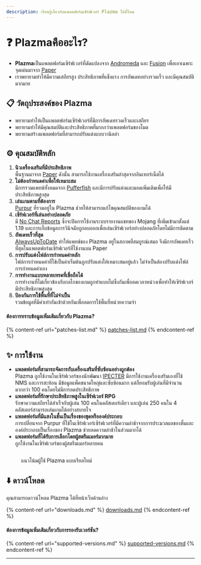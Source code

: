 ```yaml
---
description: เรียนรู้เกี่ยวกับแพลตฟอร์มเซิร์ฟเวอร์ Plazma ได้ที่ไหน
---
```


# ❓ Plazmaคืออะไร?

- **Plazma**เป็นแพลตฟอร์มเซิร์ฟเวอร์ที่ดัดแปลงจาก [Andromeda](https://github.com/EarendelArchived/Andromeda) และ [Fusion](https://github.com/RuinedTechnologyUnify/Fusion) เพื่อเอาเฉพาะจุดเด่นมาจาก [Paper](https://github.com/PaperMC/Paper)
- เราพยายามทำให้มีความเสถียรสูง ประสิทธิภาพที่แข็งแรง การอัพเดทอย่างรวดเร็ว และมีคุณสมบัติมากมาย

## 📋 วัตถุประสงค์ของ Plazma <a href="#id-1" id="id-1"></a>

- พยายามทำให้เป็นแพลตฟอร์มเซิร์ฟเวอร์ที่มีการอัพเดทรวดเร็วและเสถียร
- พยายามทำให้มีคุณสมบัติและประสิทธิภาพที่มากกว่าแพลตฟอร์มของโมด
- พยายามสร้างแพลตฟอร์มที่สามารถปรับแต่งแบบวานิลล่า

## ⚙️ คุณสมบัติหลัก <a href="#id-2" id="id-2"></a>

1. **นิวเครื่องเสริมที่มีประสิทธิภาพ**\
   พื้นฐานมาจาก [Paper](https://github.com/PaperMC/Paper) ดังนั้น สามารถใช้งานเครื่องเสริมล่าสุดจากอินเทอร์เน็ตได้
2. **ไม่ต้องกำหนดค่าเพื่อให้เหมาะสม**\
   มีการรวมแพทช์ทั้งหมดจาก [Pufferfish](https://github.com/pufferfish-gg/Pufferfish) และมีการปรับแต่งและมอดเพิ่มเติมเพื่อให้มีประสิทธิภาพสูงสุด
3. **เล่นเกมตามที่ต้องการ**\
   [Purpur](https://github.com/PurpurMC/Purpur) ที่รวมอยู่ใน Plazma ช่วยให้สามารถแก้ไขคุณสมบัติของเกมได้
4. **เซิร์ฟเวอร์ที่เล่นอย่างปลอดภัย**\
   มี [No Chat Reports](https://github.com/Aizistral-Studios/No-Chat-Reports) ซึ่งจะปิดการใช้งานระบบรายงานแชทของ Mojang ที่เพิ่มเข้ามาตั้งแต่ 1.19 และการเก็บข้อมูลการวินิจฉัยถูกลบออกเพื่อเล่นเซิร์ฟเวอร์อย่างปลอดภัยโดยไม่มีการติดตาม
5. **อัพเดทเร็วที่สุด**\
   [AlwaysUpToDate](https://github.com/PlazmaMC/AlwaysUpToDate) ทำให้แพทช์ของ Plazma อยู่ในสภาพที่สมบูรณ์เสมอ จึงมีการอัพเดทเร็วที่สุดในแพลตฟอร์มเซิร์ฟเวอร์ที่ใช้งานบน Paper
6. **การปรับแต่งไฟล์การกำหนดค่าหลัก**\
   ไฟล์การกำหนดค่าที่ใช้เป็นค่าเริ่มต้นถูกปรับแต่งให้เหมาะสมอยู่แล้ว ไม่จำเป็นต้องปรับแต่งไฟล์การกำหนดค่าเอง
7. **การทำงานแบบหลายเทรดที่เชื่อถือได้**\
   การทำงานที่ไม่เกี่ยวข้องกับกลไกของเกมถูกทำแบบไม่ซึ่งกันเพื่อลดเวลาหน่วงเพื่อทำให้เซิร์ฟเวอร์มีประสิทธิภาพสูงสุด
8. **ป้องกันการใช้พื้นที่ที่ไม่จำเป็น**\
   รวมข้อมูลที่มีค่าเท่ากันเข้าด้วยกันเพื่อลดการใช้พื้นที่หน่วยความจำ

#### ต้องการทราบข้อมูลเพิ่มเติมเกี่ยวกับ Plazma? <a href="#etc-1" id="etc-1"></a>

{% content-ref url="patches-list.md" %}
[patches-list.md](patches-list.md)
{% endcontent-ref %}

## ✨ การใช้งาน <a href="#id-3" id="id-3"></a>

- **แพลตฟอร์มที่สามารถจัดการกับเครื่องเสริมที่ซับซ้อนอย่างถูกต้อง**\
  Plazma ถูกใช้งานในเซิร์ฟเวอร์ของนักพัฒนา [IPECTER](https://github.com/IPECTER) มีการใช้งานเครื่องเสริมเองที่ใช้ NMS และการสะท้อน มีข้อมูลแพ็คขนาดใหญ่และซับซ้อนมาก แต่ก็ยอมรับผู้เล่นที่มีจำนวนมากกว่า 100 คนโดยไม่มีการลดประสิทธิภาพ
- **แพลตฟอร์มที่รักษาประสิทธิภาพสูงในเซิร์ฟเวอร์ RPG**\
  รักษาความเสถียรได้สำเร็จกับผู้เล่น 100 คนในคลัสเตอร์เดียว และผู้เล่น 250 คนใน 4 คลัสเตอร์สามารถเล่นเกมได้อย่างสบายใจ
- **แพลตฟอร์มที่มีแสงในชั้นเป็นเรื่องของชุดหรือองค์ประกอบ**\
  การเปลี่ยนจาก Purpur ที่ใช้ในเซิร์ฟเวอร์เซิร์ฟเวอร์ที่มีความล่าช้าจากการประมวลผลของชั้นและองค์ประกอบเป็นเรื่องของ Plazma ช่วยลดความล่าช้าในส่วนมากได้
- **แพลตฟอร์มที่ได้รับการเลือกโดยผู้สตรีมเมอร์มากมาย**\
  ถูกใช้งานในเซิร์ฟเวอร์ของผู้สตรีมเมอร์หลายคน

<figure>
   <img src="https://badge.plazmamc.org/internal/bstats" alt="">
   
   <figcaption><p>แนวโน้มผู้ใช้ Plazma แบบเรียลไทม์</p></figcaption>
</figure>

## ⬇️ ดาวน์โหลด

คุณสามารถดาวน์โหลด Plazma ได้ที่หน้าเว็บด้านล่าง

{% content-ref url="downloads.md" %}
[downloads.md](downloads.md)
{% endcontent-ref %}

#### ต้องการข้อมูลเพิ่มเติมเกี่ยวกับการรองรับเวอร์ชัน?

{% content-ref url="supported-versions.md" %}
[supported-versions.md](supported-versions.md)
{% endcontent-ref %}

***

[^1]: Bukkit, CraftBukkit, Spigot เครื่องเสริม และ Paper, Pufferfish, Purpur เครื่องเสริม

[^2]: โดย Microsoft Corporation

[^3]: การปิดใช้งานระบบรายงานแชทจะทำให้การแชทถูกประมวลผลเฉพาะในเซิร์ฟเวอร์เท่านั้นและป้องกันการติดตามแชทของ Mojang

[^4]: เวลาที่ต้องรอสักครู่เพื่อให้เกิดการทำงานของกลไกของระบบ
